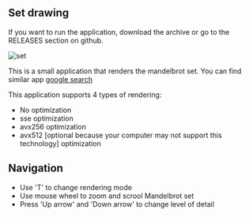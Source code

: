 ## Set drawing

If you want to run the application, download the archive or
go to the RELEASES section on github.</br>

![set](application.gif)

This is a small application that renders the mandelbrot set. You can find similar
app [google search](https://www.google.com/search?q=mandelbrot+set)</br>

This application supports 4 types of rendering:
- No optimization
- sse optimization
- avx256 optimization
- avx512 [optional because your computer may not support this technology] optimization

## Navigation
- Use 'T' to change rendering mode
- Use mouse wheel to zoom and scrool Mandelbrot set
- Press 'Up arrow' and 'Down arrow' to change level of detail 